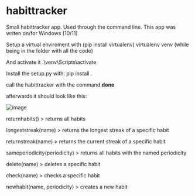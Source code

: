# habittracker
Small habittracker app. Used through the command line. This app was writen on/for Windows (10/11)

Setup a virtual enviroment with (pip install virtualenv) virtualenv venv (while being in the folder with all the code)

And activate it .\venv\Scripts\activate

Install the setup.py with: pip install .

call the habittracker with the command <b> done </b>

afterwards it should look like this:

![image](https://user-images.githubusercontent.com/93149648/144574513-0dd2c90e-bf05-4c5e-a513-351bed281ee5.png)


returnhabits() > returns all habits 

longeststreak(name) > returns the longest streak of a specific habit

returnstreak(name) > returns the current streak of a specific habit

sameperiodicity(periodicity) > returns all habits with the named periodicity

delete(name) > deletes a specific habit

check(name) > checks a specific habit

newhabit(name, periodicity) > creates a new habit



